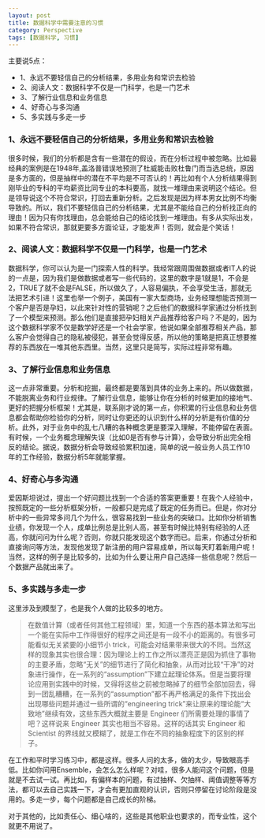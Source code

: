```yaml
---
layout: post
title: 数据科学中需要注意的习惯
category: Perspective
tags: [数据科学, 习惯]
---
```


主要说5点：

- 1、永远不要轻信自己的分析结果，多用业务和常识去检验  
- 2、阅读人文：数据科学不仅是一门科学，也是一门艺术  
- 3、了解行业信息和业务信息  
- 4、好奇心与多沟通  
- 5、多实践与多走一步  

<!-- more -->

### 1、永远不要轻信自己的分析结果，多用业务和常识去检验
很多时候，我们的分析都是含有一些潜在的假设，而在分析过程中被忽略。比如最经典的案例是在1948年,盖洛普错误地预测了杜威能击败杜鲁门而当选总统，原因是多方面的，但是抽样中的潜在不平均是不可否认的！再比如有个人分析结果得到刚毕业的专科的平均薪资比同专业的本科要高，就找一堆理由来说明这个结论。但是领导说这个不符合常识，打回去重新分析。之后发现是因为样本男女比例不均衡导致的。所以，我们不要轻信自己的分析结果，尤其是不能给自己的分析找正向的理由！因为只有你找理由，总会能给自己的结论找到一堆理由。有多从实际出发，如果不符合常识，那就更要多方面论证，才能发声！否则，就会是个笑话！

### 2、阅读人文：数据科学不仅是一门科学，也是一门艺术
数据科学，你可以认为是一门探索人性的科学。我经常跟周围做数据或者IT人的说的一点是，因为我们是做数据或者写一些代码的，这里的数字是1就是1，不会是2，TRUE了就不会是FALSE，所以做久了，人容易偏执，不会享受生活，那就无法把艺术引进！这里也举一个例子，美国有一家大型商场，业务经理想能否预测一个客户是否是孕妇，以此来针对性的营销呢？之后他们的数据科学家通过分析找到了一个模型来预测。那么他们是直接把孕妇相关产品推荐给客户吗？不是的，因为这个数据科学家不仅是数学好还是一个社会学家，他说如果全部推荐相关产品，那么客户会觉得自己的隐私被侵犯，甚至会觉得反感，所以他的策略是把真正想要推荐的东西放在一堆其他东西里。当然，这里只是简写，实际过程非常有趣。

### 3、了解行业信息和业务信息
这一点非常重要。分析和挖掘，最终都是要落到具体的业务上来的。所以做数据，不能脱离业务和行业规律。了解行业信息，能够让你在分析的时候更加的接地气、更好的把握分析框架！尤其是，联系刚才说的第一点，你积累的行业信息和业务信息都会帮助你检验你的分析，同时让你更还的认识到什么样的分析是有价值的分析。此外，对于业务中的乱七八糟的各种概念更是要深入理解，不能停留在表面。有时候，一个业务概念理解失误（比如0是否有参与计算），会导致分析出完全相反的结论。据说，数据分析会导致经验累积加速，简单的说一般业务人员工作10年的工作经验，数据分析5年就能掌握。

### 4、好奇心与多沟通
爱因斯坦说过，提出一个好问题比找到一个合适的答案更重要！在我个人经验中，按照既定的一些分析框架分析，一般都只是完成了既定的任务而已。但是，你对分析中的一些异常多问几个为什么，很容易找到一些业务的突破口。比如你分析销售业绩，你发现一个人，成单比例总是比别人高，甚至有时候比特别有经验的人还高，你就问问为什么呢？否则，你就只能发现这个数字而已。后来，你通过分析和直接询问等方法，发现他发现了新注册的用户容易成单，所以每天盯着新用户呢！当然，这样的例子是比较多的，比如为什么要让用户自己选择一些信息呢？然后一个数据产品就出来了。

### 5、多实践与多走一步
这里涉及到模型了，也是我个人做的比较多的地方。

> 在数值计算（或者任何其他工程领域）里，知道一个东西的基本算法和写出一个能在实际中工作得很好的程序之间还是有一段不小的距离的。有很多可能看似无关紧要的小细节小 trick，可能会对结果带来很大的不同。当然这样的现象其实也很合理：因为理论上的工作之所以漂亮正是因为抓住了事物的主要矛盾，忽略“无关”的细节进行了简化和抽象，从而对比较“干净”的对象进行操作，在一系列的“assumption”下建立起理论体系。但是当要将理论应用到实践中的时候，又得将这些之前被忽略掉了的细节全部加回去，得到一团乱糟糟，在一系列的“assumption”都不再严格满足的条件下找出会出现哪些问题并通过一些所谓的“engineering trick”来让原来的理论能“大致地”继续有效，这些东西大概就主要是 Engineer 们所需要处理的事情了吧？这样说来 Engineer 其实也相当不容易。这样的话其实 Engineer 和 Scientist 的界线就又模糊了，就是工作在不同的抽象程度下的区别的样子。 

在工作和平时学习练习中，都是这样。很多人问的太多，做的太少，导致眼高手低。比如你问用Ensemble，会怎么怎么样呢？对哇，很多人能问这个问题，但是就是不去试一试。再比如，有偏样本的问题，有过抽样、欠抽样、阈值调整等等方法，都可以去自己实践一下，才会有更加直观的认识，否则只停留在讨论阶段是没用的。多走一步，每个问题都是自己成长的阶梯。

对于其他的，比如责任心、细心啥的，这些是其他职业也要求的，而专业性，这个就更不用说了。
